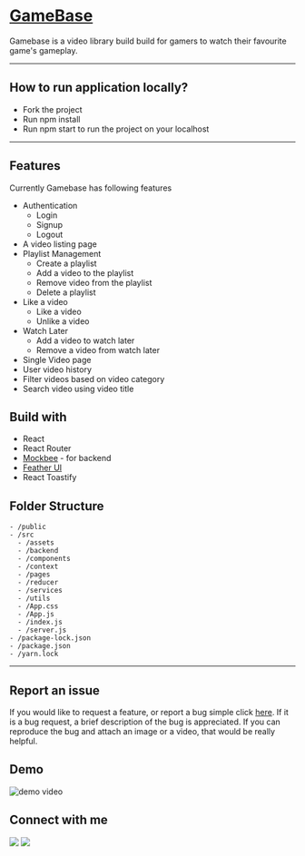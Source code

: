 # [GameBase](https://gamebase-kart-c.vercel.app/)

Gamebase is a video library build build for gamers to watch their favourite game's gameplay.

---

## How to run application locally?

- Fork the project
- Run npm install
- Run npm start to run the project on your localhost

---

## Features

Currently Gamebase has following features

- Authentication
  - Login
  - Signup
  - Logout
- A video listing page
- Playlist Management
  - Create a playlist
  - Add a video to the playlist
  - Remove video from the playlist
  - Delete a playlist
- Like a video
  - Like a video
  - Unlike a video
- Watch Later
  - Add a video to watch later
  - Remove a video from watch later
- Single Video page
- User video history
- Filter videos based on video category
- Search video using video title

## Build with

- React
- React Router
- [Mockbee](https://mockbee.netlify.app/) - for backend
- [Feather UI](https://feather-design.netlify.app/)
- React Toastify

## Folder Structure

```
- /public
- /src
  - /assets
  - /backend
  - /components
  - /context
  - /pages
  - /reducer
  - /services
  - /utils
  - /App.css
  - /App.js
  - /index.js
  - /server.js
- /package-lock.json
- /package.json
- /yarn.lock
```

---

## Report an issue

If you would like to request a feature, or report a bug simple click [here](https://github.com/kart-c/gamebase/issues/new). If it is a bug request, a brief description of the bug is appreciated. If you can reproduce the bug and attach an image or a video, that would be really helpful.

## Demo

<img src='./src/assets/gamebase.gif' alt='demo video' />

## Connect with me

<a href="https://twitter.com/kart_c11"><img src="https://img.shields.io/badge/Twitter-1DA1F2?style=for-the-badge&logo=twitter&logoColor=white"/></a>
<a href="https://www.linkedin.com/in/kartikeya-choudhary-92881621a/"><img src="https://img.shields.io/badge/LinkedIn-0077B5?style=for-the-badge&logo=linkedin&logoColor=white"/></a>
